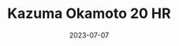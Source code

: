 ---
layout: sports_graphic
title: Kazuma Okamoto 20 HR
description: Based on a Yakyu Cosmopolitan post
img: assets/sports_graphics/okamoto_20.png
tags: [npb, yomiuri giants]
date: 2023-07-07
---